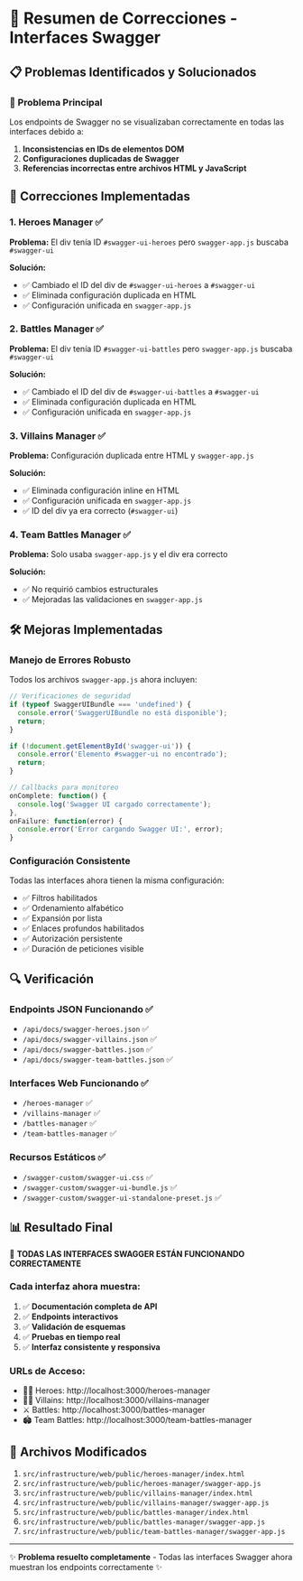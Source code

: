 # 🔧 Resumen de Correcciones - Interfaces Swagger

## 📋 Problemas Identificados y Solucionados

### 🎯 Problema Principal
Los endpoints de Swagger no se visualizaban correctamente en todas las interfaces debido a:

1. **Inconsistencias en IDs de elementos DOM**
2. **Configuraciones duplicadas de Swagger**
3. **Referencias incorrectas entre archivos HTML y JavaScript**

## 🔄 Correcciones Implementadas

### 1. Heroes Manager ✅
**Problema:** El div tenía ID `#swagger-ui-heroes` pero `swagger-app.js` buscaba `#swagger-ui`

**Solución:**
- ✅ Cambiado el ID del div de `#swagger-ui-heroes` a `#swagger-ui`
- ✅ Eliminada configuración duplicada en HTML
- ✅ Configuración unificada en `swagger-app.js`

### 2. Battles Manager ✅
**Problema:** El div tenía ID `#swagger-ui-battles` pero `swagger-app.js` buscaba `#swagger-ui`

**Solución:**
- ✅ Cambiado el ID del div de `#swagger-ui-battles` a `#swagger-ui`
- ✅ Eliminada configuración duplicada en HTML
- ✅ Configuración unificada en `swagger-app.js`

### 3. Villains Manager ✅
**Problema:** Configuración duplicada entre HTML y `swagger-app.js`

**Solución:**
- ✅ Eliminada configuración inline en HTML
- ✅ Configuración unificada en `swagger-app.js`
- ✅ ID del div ya era correcto (`#swagger-ui`)

### 4. Team Battles Manager ✅
**Problema:** Solo usaba `swagger-app.js` y el div era correcto

**Solución:**
- ✅ No requirió cambios estructurales
- ✅ Mejoradas las validaciones en `swagger-app.js`

## 🛠️ Mejoras Implementadas

### Manejo de Errores Robusto
Todos los archivos `swagger-app.js` ahora incluyen:

```javascript
// Verificaciones de seguridad
if (typeof SwaggerUIBundle === 'undefined') {
  console.error('SwaggerUIBundle no está disponible');
  return;
}

if (!document.getElementById('swagger-ui')) {
  console.error('Elemento #swagger-ui no encontrado');
  return;
}

// Callbacks para monitoreo
onComplete: function() {
  console.log('Swagger UI cargado correctamente');
},
onFailure: function(error) {
  console.error('Error cargando Swagger UI:', error);
}
```

### Configuración Consistente
Todas las interfaces ahora tienen la misma configuración:
- ✅ Filtros habilitados
- ✅ Ordenamiento alfabético
- ✅ Expansión por lista
- ✅ Enlaces profundos habilitados
- ✅ Autorización persistente
- ✅ Duración de peticiones visible

## 🔍 Verificación

### Endpoints JSON Funcionando ✅
- `/api/docs/swagger-heroes.json` ✅
- `/api/docs/swagger-villains.json` ✅
- `/api/docs/swagger-battles.json` ✅
- `/api/docs/swagger-team-battles.json` ✅

### Interfaces Web Funcionando ✅
- `/heroes-manager` ✅
- `/villains-manager` ✅
- `/battles-manager` ✅
- `/team-battles-manager` ✅

### Recursos Estáticos ✅
- `/swagger-custom/swagger-ui.css` ✅
- `/swagger-custom/swagger-ui-bundle.js` ✅
- `/swagger-custom/swagger-ui-standalone-preset.js` ✅

## 📊 Resultado Final

🎉 **TODAS LAS INTERFACES SWAGGER ESTÁN FUNCIONANDO CORRECTAMENTE**

### Cada interfaz ahora muestra:
1. ✅ **Documentación completa de API**
2. ✅ **Endpoints interactivos**
3. ✅ **Validación de esquemas**
4. ✅ **Pruebas en tiempo real**
5. ✅ **Interfaz consistente y responsiva**

### URLs de Acceso:
- 🦸‍♂️ Heroes: http://localhost:3000/heroes-manager
- 🦹‍♂️ Villains: http://localhost:3000/villains-manager
- ⚔️ Battles: http://localhost:3000/battles-manager
- 🏟️ Team Battles: http://localhost:3000/team-battles-manager

## 🔧 Archivos Modificados

1. `src/infrastructure/web/public/heroes-manager/index.html`
2. `src/infrastructure/web/public/heroes-manager/swagger-app.js`
3. `src/infrastructure/web/public/villains-manager/index.html`
4. `src/infrastructure/web/public/villains-manager/swagger-app.js`
5. `src/infrastructure/web/public/battles-manager/index.html`
6. `src/infrastructure/web/public/battles-manager/swagger-app.js`
7. `src/infrastructure/web/public/team-battles-manager/swagger-app.js`

---

✨ **Problema resuelto completamente** - Todas las interfaces Swagger ahora muestran los endpoints correctamente ✨
